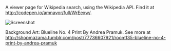 A viewer page for Wikipedia search, using the Wikipedia API. Find it at http://codepen.io/amnavor/full/WrEexw/.



![Screenshot](https://cloud.githubusercontent.com/assets/12720744/12710022/f47270ee-c866-11e5-802b-91b2403e1129.png)

Background Art: Blueline No. 4 Print By Andrea Pramuk. See more at http://shopmazama.tumblr.com/post/77736607921/room135-blueline-no-4-print-by-andrea-pramuk 
 
